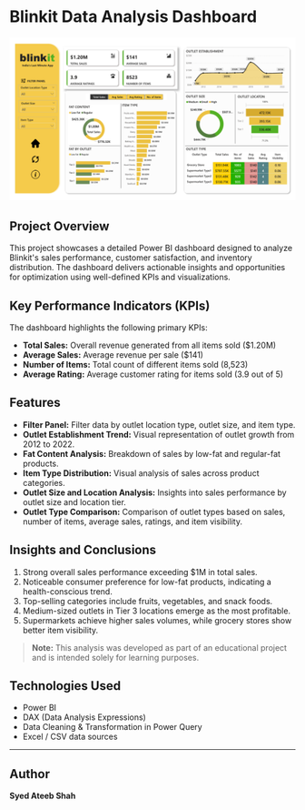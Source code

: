 # Blinkit Data Analysis Dashboard

![Dashboard Preview](https://github.com/khizzz-s/Blinkit-Data-Analysis-Using-Power-BI/blob/main/Blinkit-Dashboard.png)

## Project Overview

This project showcases a detailed Power BI dashboard designed to analyze Blinkit's sales performance, customer satisfaction, and inventory distribution. The dashboard delivers actionable insights and opportunities for optimization using well-defined KPIs and visualizations.

## Key Performance Indicators (KPIs)

The dashboard highlights the following primary KPIs:

- **Total Sales:** Overall revenue generated from all items sold ($1.20M)
- **Average Sales:** Average revenue per sale ($141)
- **Number of Items:** Total count of different items sold (8,523)
- **Average Rating:** Average customer rating for items sold (3.9 out of 5)

## Features

- **Filter Panel:** Filter data by outlet location type, outlet size, and item type.
- **Outlet Establishment Trend:** Visual representation of outlet growth from 2012 to 2022.
- **Fat Content Analysis:** Breakdown of sales by low-fat and regular-fat products.
- **Item Type Distribution:** Visual analysis of sales across product categories.
- **Outlet Size and Location Analysis:** Insights into sales performance by outlet size and location tier.
- **Outlet Type Comparison:** Comparison of outlet types based on sales, number of items, average sales, ratings, and item visibility.

## Insights and Conclusions

1. Strong overall sales performance exceeding $1M in total sales.
2. Noticeable consumer preference for low-fat products, indicating a health-conscious trend.
3. Top-selling categories include fruits, vegetables, and snack foods.
4. Medium-sized outlets in Tier 3 locations emerge as the most profitable.
5. Supermarkets achieve higher sales volumes, while grocery stores show better item visibility.

> **Note:** This analysis was developed as part of an educational project and is intended solely for learning purposes.

## Technologies Used

- Power BI
- DAX (Data Analysis Expressions)
- Data Cleaning & Transformation in Power Query
- Excel / CSV data sources

---

## Author

**Syed Ateeb Shah**
